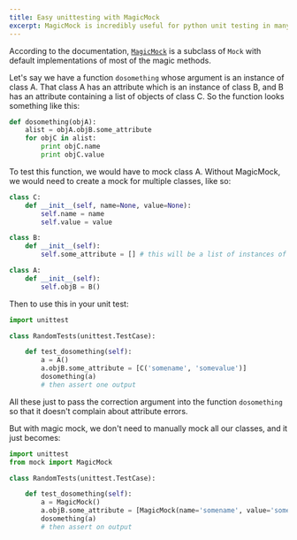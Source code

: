 ```yaml
---
title: Easy unittesting with MagicMock
excerpt: MagicMock is incredibly useful for python unit testing in many ways. This is one simple use case where it is particularly convenient.
---
```


According to the documentation, [`MagicMock`](http://www.voidspace.org.uk/python/mock/magicmock.html#mock.MagicMock) is a subclass of `Mock` with default implementations of most of the magic methods. 

Let's say we have a function `dosomething` whose argument is an instance of class A. That class A has an attribute which is an instance of class B, and B has an attribute containing a list of objects of class C. So the function looks something like this:

```python
def dosomething(objA):
    alist = objA.objB.some_attribute
    for objC in alist:
        print objC.name
        print objC.value
```

To test this function, we would have to mock class A. Without MagicMock, we would need to create a mock for multiple classes, like so:

```python
class C:
    def __init__(self, name=None, value=None):
        self.name = name
        self.value = value

class B:
    def __init__(self):
        self.some_attribute = [] # this will be a list of instances of class C

class A:
    def __init__(self):
        self.objB = B()

```

Then to use this in your unit test:

```python
import unittest

class RandomTests(unittest.TestCase):

    def test_dosomething(self):
        a = A()
        a.objB.some_attribute = [C('somename', 'somevalue')]
        dosomething(a)
        # then assert one output
```

All these just to pass the correction argument into the function `dosomething` so that it doesn't complain about attribute errors. 

But with magic mock, we don't need to manually mock all our classes, and it just becomes:

```python
import unittest
from mock import MagicMock

class RandomTests(unittest.TestCase):

    def test_dosomething(self):
        a = MagicMock()
        a.objB.some_attribute = [MagicMock(name='somename', value='somevalue')]
        dosomething(a)
        # then assert on output
```
